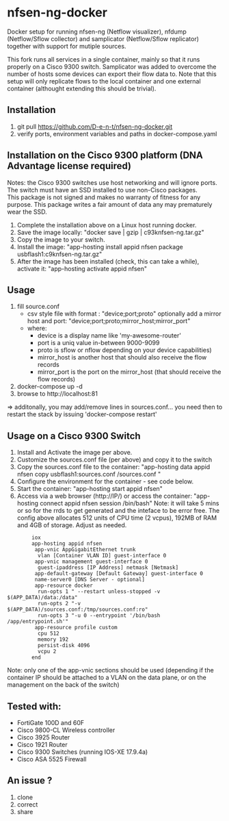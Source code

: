 # nfsen-ng-docker

Docker setup for running nfsen-ng (Netflow visualizer), nfdump (Netflow/Sflow collector) and samplicator (Netflow/Sflow replicator) together with support for mutiple sources.

This fork runs all services in a single container, mainly so that it runs properly on a Cisco 9300 switch.  Samplicator was added to overcome the number of hosts some devices can export their flow data to.  Note that this setup will only replicate flows to the local container and one external container (althought extending this should be trivial).

## Installation

1. git pull https://github.com/D-e-n-t/nfsen-ng-docker.git
2. verify ports, environment variables and paths in docker-compose.yaml

## Installation on the Cisco 9300 platform (DNA Advantage license required)
Notes: the Cisco 9300 switches use host networking and will ignore ports.
  The switch must have an SSD installed to use non-Cisco packages.  
  This package is not signed and makes no warranty of fitness for any purpose.
  This package writes a fair amount of data any may prematurely wear the SSD.

1. Complete the installation above on a Linux host running docker.
2. Save the image locally: "docker save | gzip | c93knfsen-ng.tar.gz"
3. Copy the image to your switch.
4. Install the image: "app-hosting install appid nfsen package usbflash1:c9knfsen-ng.tar.gz"
5. After the image has been installed (check, this can take a while), activate it: "app-hosting activate appid nfsen"

## Usage

1. fill source.conf
    - csv style file with format : "device;port;proto"
      optionally add a mirror host and port: "device;port;proto;mirror_host;mirror_port"
    - where:
        - device is a display name like 'my-awesome-router'
        - port is a uniq value in-between 9000-9099
        - proto is sflow or nflow depending on your device capabilities)
        - mirror_host is another host that should also receive the flow records
        - mirror_port is the port on the mirror_host (that should receive the flow records)
2. docker-compose up -d
3. browse to http://localhost:81

=> additonally, you may add/remove lines in sources.conf... you need then to restart the stack by issuing 'docker-compose restart'

## Usage on a Cisco 9300 Switch

1. Install and Activate the image per above.
2. Customize the sources.conf file (per above) and copy it to the switch
3. Copy the sources.conf file to the container: "app-hosting data appid nfsen copy usbflash1:sources.conf /sources.conf "
4. Configure the environment for the container - see code below.
5. Start the container: "app-hosting start appid nfsen"
6. Access via a web browser (http://IP/) or access the container: "app-hosting connect appid nfsen session /bin/bash"
Note: it will take 5 mins or so for the rrds to get generated and the inteface to be error free.
      The config above allocates 512 units of CPU time (2 vcpus), 192MB of RAM and 4GB of storage.  Adjust as needed.
```
	    iox
	    app-hosting appid nfsen
	     app-vnic AppGigabitEthernet trunk
	      vlan [Container VLAN ID] guest-interface 0
	     app-vnic management guest-interface 0
	      guest-ipaddress [IP Address] netmask [Netmask]
	     app-default-gateway [Default Gateway] guest-interface 0
	     name-server0 [DNS Server - optional]
	     app-resource docker
	      run-opts 1 " --restart unless-stopped -v $(APP_DATA)/data:/data"
	      run-opts 2 "-v $(APP_DATA)/sources.conf:/tmp/sources.conf:ro"
	      run-opts 3 "-u 0 --entrypoint '/bin/bash /app/entrypoint.sh'"
	     app-resource profile custom
	      cpu 512
	      memory 192
	      persist-disk 4096
	      vcpu 2
	    end
```

  Note: only one of the app-vnic sections should be used (depending if the container IP should be attached to a VLAN on the data plane, or on the management on the back of the switch)
## Tested with:
- FortiGate 100D and 60F
- Cisco 9800-CL Wireless controller
- Cisco 3925 Router
- Cisco 1921 Router
- Cisco 9300 Switches (running IOS-XE 17.9.4a)
- Cisco ASA 5525 Firewall

## An issue ?

1. clone
2. correct
3. share
